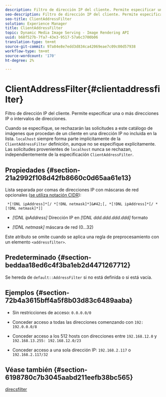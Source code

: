 ```yaml
---
description: Filtro de dirección IP del cliente. Permite especificar una o más direcciones IP o intervalos de direcciones.
seo-description: Filtro de dirección IP del cliente. Permite especificar una o más direcciones IP o intervalos de direcciones.
seo-title: ClientAddressFilter
solution: Experience Manager
title: ClientAddressFilter
topic: Dynamic Media Image Serving - Image Rendering API
uuid: b68f527b-7fa7-43e3-9517-57a6c3700b06
translation-type: tm+mt
source-git-commit: 97a84e8e7edd3d834ca42069eae7c09c00d57938
workflow-type: tm+mt
source-wordcount: '170'
ht-degree: 2%

---
```



# ClientAddressFilter{#clientaddressfilter}

Filtro de dirección IP del cliente. Permite especificar una o más direcciones IP o intervalos de direcciones.

Cuando se especifique, se rechazarán las solicitudes a este catálogo de imágenes que procedan de un cliente en una dirección IP no incluida en la lista. `localhost` siempre forma parte implícitamente de la  `ClientAddressFilter` definición, aunque no se especifique explícitamente. Las solicitudes provenientes de `localhost` nunca se rechazan, independientemente de la especificación `ClientAddressFilter`.

## Propiedades {#section-21a2992f108d42fb8660c0d65aa61e13}

Lista separada por comas de direcciones IP con máscaras de red opcionales ([se utiliza notación CIDR](https://en.wikipedia.org/wiki/Classless_Inter-Domain_Routing#CIDR_notation)):

` *[!DNL ipAddress]*[/ *[!DNL netmask]*]&#42;[, *[!DNL ipAddress]*[/ *[!DNL netmask]*]]`

* *[!DNL ipAddress]* Dirección IP en  *[!DNL ddd.ddd.ddd.ddd]* formato

* *[!DNL netmask]* máscara de red (0...32)

Este atributo se omite cuando se aplica una regla de preprocesamiento con un elemento `<addressfilter>`.

## Predeterminado {#section-beddaa18ed6c4f3ba1eb2d4471267712}

Se hereda de `default::AddressFilter` si no está definida o si está vacía.

## Ejemplos {#section-72b4a3615bff4a5f8b03d83c6489aaba}

* Sin restricciones de acceso: `0.0.0.0/0`
* Conceder acceso a todas las direcciones comenzando con `192: 192.0.0.0/8`
* Conceder acceso a los 512 hosts con direcciones entre `192.168.12.0` y `192.168.13.255: 192.168.12.0/23`

* Conceder acceso a una sola dirección IP: `192.168.2.117` o `192.168.2.117/32`

## Véase también {#section-6198780c7b3045aabd211eefb38bc565}

[direcsfilter](../../../../../ir-api/material-cat/image-rendering-api-ref/c-ir-material-catalog/c-ir-attributes-reference/r-ir-clientaddressfilter.md#reference-52a541cec0b0424faf263d1fb4946b5f)

